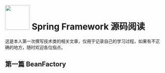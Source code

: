 # <img src="src/docs/asciidoc/images/spring-framework.png" width="80" height="80"> Spring Framework 源码阅读

这是本人第一次撰写技术类的相关文章，仅用于记录自己的学习过程，如果有不正确的地方，随时欢迎各位指点。

## 第一篇 BeanFactory